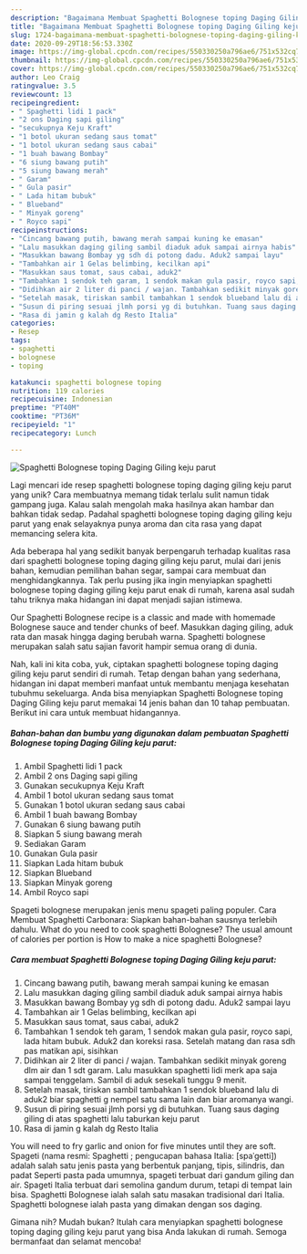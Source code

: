 ```yaml
---
description: "Bagaimana Membuat Spaghetti Bolognese toping Daging Giling keju parut yang Lezat Sekali"
title: "Bagaimana Membuat Spaghetti Bolognese toping Daging Giling keju parut yang Lezat Sekali"
slug: 1724-bagaimana-membuat-spaghetti-bolognese-toping-daging-giling-keju-parut-yang-lezat-sekali
date: 2020-09-29T18:56:53.330Z
image: https://img-global.cpcdn.com/recipes/550330250a796ae6/751x532cq70/spaghetti-bolognese-toping-daging-giling-keju-parut-foto-resep-utama.jpg
thumbnail: https://img-global.cpcdn.com/recipes/550330250a796ae6/751x532cq70/spaghetti-bolognese-toping-daging-giling-keju-parut-foto-resep-utama.jpg
cover: https://img-global.cpcdn.com/recipes/550330250a796ae6/751x532cq70/spaghetti-bolognese-toping-daging-giling-keju-parut-foto-resep-utama.jpg
author: Leo Craig
ratingvalue: 3.5
reviewcount: 13
recipeingredient:
- " Spaghetti lidi 1 pack"
- "2 ons Daging sapi giling"
- "secukupnya Keju Kraft"
- "1 botol ukuran sedang saus tomat"
- "1 botol ukuran sedang saus cabai"
- "1 buah bawang Bombay"
- "6 siung bawang putih"
- "5 siung bawang merah"
- " Garam"
- " Gula pasir"
- " Lada hitam bubuk"
- " Blueband"
- " Minyak goreng"
- " Royco sapi"
recipeinstructions:
- "Cincang bawang putih, bawang merah sampai kuning ke emasan"
- "Lalu masukkan daging giling sambil diaduk aduk sampai airnya habis"
- "Masukkan bawang Bombay yg sdh di potong dadu. Aduk2 sampai layu"
- "Tambahkan air 1 Gelas belimbing, kecilkan api"
- "Masukkan saus tomat, saus cabai, aduk2"
- "Tambahkan 1 sendok teh garam, 1 sendok makan gula pasir, royco sapi, lada hitam bubuk. Aduk2 dan koreksi rasa. Setelah matang dan rasa sdh pas matikan api, sisihkan"
- "Didihkan air 2 liter di panci / wajan. Tambahkan sedikit minyak goreng dlm air dan 1 sdt garam. Lalu masukkan spaghetti lidi merk apa saja sampai tenggelam. Sambil di aduk sesekali tunggu 9 menit."
- "Setelah masak, tiriskan sambil tambahkan 1 sendok blueband lalu di aduk2 biar spaghetti g nempel satu sama lain dan biar aromanya wangi."
- "Susun di piring sesuai jlmh porsi yg di butuhkan. Tuang saus daging giling di atas spaghetti lalu taburkan keju parut"
- "Rasa di jamin g kalah dg Resto Italia"
categories:
- Resep
tags:
- spaghetti
- bolognese
- toping

katakunci: spaghetti bolognese toping 
nutrition: 119 calories
recipecuisine: Indonesian
preptime: "PT40M"
cooktime: "PT36M"
recipeyield: "1"
recipecategory: Lunch

---
```



![Spaghetti Bolognese toping Daging Giling keju parut](https://img-global.cpcdn.com/recipes/550330250a796ae6/751x532cq70/spaghetti-bolognese-toping-daging-giling-keju-parut-foto-resep-utama.jpg)

Lagi mencari ide resep spaghetti bolognese toping daging giling keju parut yang unik? Cara membuatnya memang tidak terlalu sulit namun tidak gampang juga. Kalau salah mengolah maka hasilnya akan hambar dan bahkan tidak sedap. Padahal spaghetti bolognese toping daging giling keju parut yang enak selayaknya punya aroma dan cita rasa yang dapat memancing selera kita.

Ada beberapa hal yang sedikit banyak berpengaruh terhadap kualitas rasa dari spaghetti bolognese toping daging giling keju parut, mulai dari jenis bahan, kemudian pemilihan bahan segar, sampai cara membuat dan menghidangkannya. Tak perlu pusing jika ingin menyiapkan spaghetti bolognese toping daging giling keju parut enak di rumah, karena asal sudah tahu triknya maka hidangan ini dapat menjadi sajian istimewa.

Our Spaghetti Bolognese recipe is a classic and made with homemade Bolognese sauce and tender chunks of beef. Masukkan daging giling, aduk rata dan masak hingga daging berubah warna. Spaghetti bolognese merupakan salah satu sajian favorit hampir semua orang di dunia.


Nah, kali ini kita coba, yuk, ciptakan spaghetti bolognese toping daging giling keju parut sendiri di rumah. Tetap dengan bahan yang sederhana, hidangan ini dapat memberi manfaat untuk membantu menjaga kesehatan tubuhmu sekeluarga. Anda bisa menyiapkan Spaghetti Bolognese toping Daging Giling keju parut memakai 14 jenis bahan dan 10 tahap pembuatan. Berikut ini cara untuk membuat hidangannya.

<!--inarticleads1-->

##### Bahan-bahan dan bumbu yang digunakan dalam pembuatan Spaghetti Bolognese toping Daging Giling keju parut:

1. Ambil  Spaghetti lidi 1 pack
1. Ambil 2 ons Daging sapi giling
1. Gunakan secukupnya Keju Kraft
1. Ambil 1 botol ukuran sedang saus tomat
1. Gunakan 1 botol ukuran sedang saus cabai
1. Ambil 1 buah bawang Bombay
1. Gunakan 6 siung bawang putih
1. Siapkan 5 siung bawang merah
1. Sediakan  Garam
1. Gunakan  Gula pasir
1. Siapkan  Lada hitam bubuk
1. Siapkan  Blueband
1. Siapkan  Minyak goreng
1. Ambil  Royco sapi


Spageti bolognese merupakan jenis menu spageti paling populer. Cara Membuat Spaghetti Carbonara: Siapkan bahan-bahan sausnya terlebih dahulu. What do you need to cook spaghetti Bolognese? The usual amount of calories per portion is How to make a nice spaghetti Bolognese? 

<!--inarticleads2-->

##### Cara membuat Spaghetti Bolognese toping Daging Giling keju parut:

1. Cincang bawang putih, bawang merah sampai kuning ke emasan
1. Lalu masukkan daging giling sambil diaduk aduk sampai airnya habis
1. Masukkan bawang Bombay yg sdh di potong dadu. Aduk2 sampai layu
1. Tambahkan air 1 Gelas belimbing, kecilkan api
1. Masukkan saus tomat, saus cabai, aduk2
1. Tambahkan 1 sendok teh garam, 1 sendok makan gula pasir, royco sapi, lada hitam bubuk. Aduk2 dan koreksi rasa. Setelah matang dan rasa sdh pas matikan api, sisihkan
1. Didihkan air 2 liter di panci / wajan. Tambahkan sedikit minyak goreng dlm air dan 1 sdt garam. Lalu masukkan spaghetti lidi merk apa saja sampai tenggelam. Sambil di aduk sesekali tunggu 9 menit.
1. Setelah masak, tiriskan sambil tambahkan 1 sendok blueband lalu di aduk2 biar spaghetti g nempel satu sama lain dan biar aromanya wangi.
1. Susun di piring sesuai jlmh porsi yg di butuhkan. Tuang saus daging giling di atas spaghetti lalu taburkan keju parut
1. Rasa di jamin g kalah dg Resto Italia


You will need to fry garlic and onion for five minutes until they are soft. Spageti (nama resmi: Spaghetti ; pengucapan bahasa Italia: [spaˈɡetti]) adalah salah satu jenis pasta yang berbentuk panjang, tipis, silindris, dan padat Seperti pasta pada umumnya, spageti terbuat dari gandum giling dan air. Spageti Italia terbuat dari semolina gandum durum, tetapi di tempat lain bisa. Spaghetti Bolognese ialah salah satu masakan tradisional dari Italia. Spaghetti bolognese ialah pasta yang dimakan dengan sos daging. 

Gimana nih? Mudah bukan? Itulah cara menyiapkan spaghetti bolognese toping daging giling keju parut yang bisa Anda lakukan di rumah. Semoga bermanfaat dan selamat mencoba!

